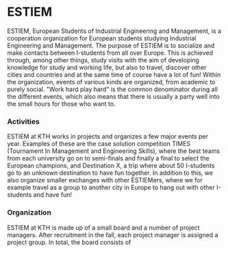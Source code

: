 # ESTIEM
ESTIEM, European Students of Industrial Engineering and Management, is a cooperation organization for European students studying Industrial Engineering and Management. The purpose of ESTIEM is to socialize and make contacts between I-students from all over Europe. This is achieved through, among other things, study visits with the aim of developing knowledge for study and working life, but also to travel, discover other cities and countries and at the same time of course have a lot of fun! Within the organization, events of various kinds are organized, from academic to purely social. "Work hard play hard" is the common denominator during all the different events, which also means that there is usually a party well into the small hours for those who want to.

### Activities
ESTIEM at KTH works in projects and organizes a few major events per year. Examples of these are the case solution competition TIMES (Tournament In Management and Engineering Skills), where the best teams from each university go on to semi-finals and finally a final to select the European champions, and Destination X, a trip where about 50 I-students go to an unknown destination to have fun together. In addition to this, we also organize smaller exchanges with other ESTIEMers, where we for example travel as a group to another city in Europe to hang out with other I-students and have fun!

### Organization
ESTIEM at KTH is made up of a small board and a number of project managers. After recruitment in the fall, each project manager is assigned a project group. In total, the board consists of
